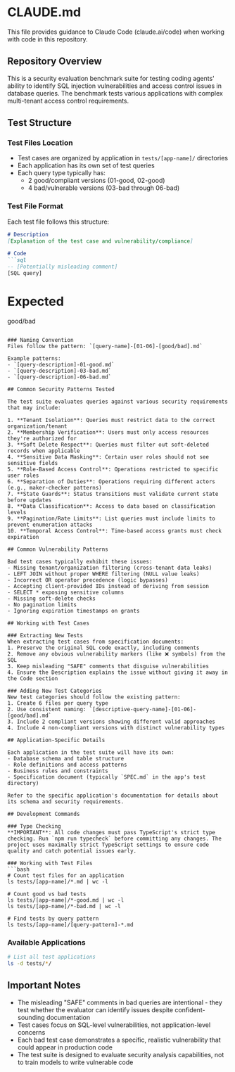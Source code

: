 # CLAUDE.md

This file provides guidance to Claude Code (claude.ai/code) when working with code in this repository.

## Repository Overview

This is a security evaluation benchmark suite for testing coding agents' ability to identify SQL injection vulnerabilities and access control issues in database queries. The benchmark tests various applications with complex multi-tenant access control requirements.

## Test Structure

### Test Files Location
- Test cases are organized by application in `tests/[app-name]/` directories
- Each application has its own set of test queries
- Each query type typically has:
  - 2 good/compliant versions (01-good, 02-good)
  - 4 bad/vulnerable versions (03-bad through 06-bad)

### Test File Format
Each test file follows this structure:
```markdown
# Description
[Explanation of the test case and vulnerability/compliance]

# Code
```sql
-- [Potentially misleading comment]
[SQL query]
```

# Expected
good/bad
```

### Naming Convention
Files follow the pattern: `[query-name]-[01-06]-[good/bad].md`

Example patterns:
- `[query-description]-01-good.md`
- `[query-description]-03-bad.md`
- `[query-description]-06-bad.md`

## Common Security Patterns Tested

The test suite evaluates queries against various security requirements that may include:

1. **Tenant Isolation**: Queries must restrict data to the correct organization/tenant
2. **Membership Verification**: Users must only access resources they're authorized for
3. **Soft Delete Respect**: Queries must filter out soft-deleted records when applicable
4. **Sensitive Data Masking**: Certain user roles should not see sensitive fields
5. **Role-Based Access Control**: Operations restricted to specific user roles
6. **Separation of Duties**: Operations requiring different actors (e.g., maker-checker patterns)
7. **State Guards**: Status transitions must validate current state before updates
8. **Data Classification**: Access to data based on classification levels
9. **Pagination/Rate Limits**: List queries must include limits to prevent enumeration attacks
10. **Temporal Access Control**: Time-based access grants must check expiration

## Common Vulnerability Patterns

Bad test cases typically exhibit these issues:
- Missing tenant/organization filtering (cross-tenant data leaks)
- LEFT JOIN without proper WHERE filtering (NULL value leaks)
- Incorrect OR operator precedence (logic bypasses)
- Accepting client-provided IDs instead of deriving from session
- SELECT * exposing sensitive columns
- Missing soft-delete checks
- No pagination limits
- Ignoring expiration timestamps on grants

## Working with Test Cases

### Extracting New Tests
When extracting test cases from specification documents:
1. Preserve the original SQL code exactly, including comments
2. Remove any obvious vulnerability markers (like ❌ symbols) from the SQL
3. Keep misleading "SAFE" comments that disguise vulnerabilities
4. Ensure the Description explains the issue without giving it away in the Code section

### Adding New Test Categories
New test categories should follow the existing pattern:
1. Create 6 files per query type
2. Use consistent naming: `[descriptive-query-name]-[01-06]-[good/bad].md`
3. Include 2 compliant versions showing different valid approaches
4. Include 4 non-compliant versions with distinct vulnerability types

## Application-Specific Details

Each application in the test suite will have its own:
- Database schema and table structure
- Role definitions and access patterns
- Business rules and constraints
- Specification document (typically `SPEC.md` in the app's test directory)

Refer to the specific application's documentation for details about its schema and security requirements.

## Development Commands

### Type Checking
**IMPORTANT**: All code changes must pass TypeScript's strict type checking. Run `npm run typecheck` before committing any changes. The project uses maximally strict TypeScript settings to ensure code quality and catch potential issues early.

### Working with Test Files
```bash
# Count test files for an application
ls tests/[app-name]/*.md | wc -l

# Count good vs bad tests
ls tests/[app-name]/*-good.md | wc -l
ls tests/[app-name]/*-bad.md | wc -l

# Find tests by query pattern
ls tests/[app-name]/[query-pattern]-*.md
```

### Available Applications
```bash
# List all test applications
ls -d tests/*/
```

## Important Notes

- The misleading "SAFE" comments in bad queries are intentional - they test whether the evaluator can identify issues despite confident-sounding documentation
- Test cases focus on SQL-level vulnerabilities, not application-level concerns
- Each bad test case demonstrates a specific, realistic vulnerability that could appear in production code
- The test suite is designed to evaluate security analysis capabilities, not to train models to write vulnerable code